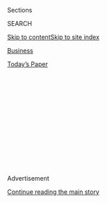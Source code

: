 <div id="app">

<div>

<div>

<div>

<div class="NYTAppHideMasthead css-1q2w90k e1suatyy0">

<div class="section css-ui9rw0 e1suatyy2">

<div class="css-eph4ug er09x8g0">

<div class="css-6n7j50">

</div>

<span class="css-1dv1kvn">Sections</span>

<div class="css-10488qs">

<span class="css-1dv1kvn">SEARCH</span>

</div>

[Skip to content](#site-content)[Skip to site
index](#site-index)

</div>

<div id="masthead-section-label" class="css-1wr3we4 eaxe0e00">

[Business](https://www.nytimes3xbfgragh.onion/section/business)

</div>

<div class="css-10698na e1huz5gh0">

</div>

</div>

<div id="masthead-bar-one" class="section hasLinks css-15hmgas e1csuq9d3">

<div class="css-uqyvli e1csuq9d0">

</div>

<div class="css-1uqjmks e1csuq9d1">

</div>

<div class="css-9e9ivx">

[](https://myaccount.nytimes3xbfgragh.onion/auth/login?response_type=cookie&client_id=vi)

</div>

<div class="css-1bvtpon e1csuq9d2">

[Today’s
Paper](https://www.nytimes3xbfgragh.onion/section/todayspaper)

</div>

</div>

</div>

</div>

<div data-aria-hidden="false">

<div id="site-content" data-role="main">

<div>

<div class="css-1aor85t" style="opacity:0.000000001;z-index:-1;visibility:hidden">

<div class="css-1hqnpie">

<div class="css-epjblv">

<span class="css-17xtcya">[Business](/section/business)</span><span class="css-x15j1o">|</span><span class="css-fwqvlz">Is
G.M. Fate Still Crucial to
U.S.?</span>

</div>

<div class="css-k008qs">

<div class="css-1iwv8en">

<span class="css-18z7m18"></span>

<div>

</div>

</div>

<span class="css-1n6z4y">https://nyti.ms/29bnOw5</span>

<div class="css-1705lsu">

<div class="css-4xjgmj">

<div class="css-4skfbu" data-role="toolbar" data-aria-label="Social Media Share buttons, Save button, and Comments Panel with current comment count" data-testid="share-tools">

  - 
  - 
  - 
  - 
    
    <div class="css-6n7j50">
    
    </div>

  - 

</div>

</div>

</div>

</div>

</div>

</div>

<div id="NYT_TOP_BANNER_REGION" class="css-13pd83m">

</div>

<div id="top-wrapper" class="css-1sy8kpn">

<div id="top-slug" class="css-l9onyx">

Advertisement

</div>

[Continue reading the main
story](#after-top)

<div class="ad top-wrapper" style="text-align:center;height:100%;display:block;min-height:250px">

<div id="top" class="place-ad" data-position="top" data-size-key="top">

</div>

</div>

<div id="after-top">

</div>

</div>

<div id="sponsor-wrapper" class="css-1hyfx7x">

<div id="sponsor-slug" class="css-19vbshk">

Supported by

</div>

[Continue reading the main
story](#after-sponsor)

<div id="sponsor" class="ad sponsor-wrapper" style="text-align:center;height:100%;display:block">

</div>

<div id="after-sponsor">

</div>

</div>

<div class="css-1vkm6nb ehdk2mb0">

# Is G.M. Fate Still Crucial to U.S.?

</div>

<div class="css-xt80pu e12qa4dv0">

<div class="css-18e8msd">

<div class="css-vp77d3 epjyd6m0">

<div class="css-1baulvz">

By <span class="css-1baulvz last-byline" itemprop="name">Peter
Passell</span>

</div>

</div>

  - Nov. 6,
    1992

  - 
    
    <div class="css-4xjgmj">
    
    <div class="css-d8bdto" data-role="toolbar" data-aria-label="Social Media Share buttons, Save button, and Comments Panel with current comment count" data-testid="share-tools">
    
      - 
      - 
      - 
      - 
        
        <div class="css-6n7j50">
        
        </div>
    
      - 
    
    </div>
    
    </div>

</div>

</div>

<div class="section meteredContent css-1r7ky0e" name="articleBody" itemprop="articleBody">

<div class="css-j3uhc5">

<div class="css-1ve50l5">

<div class="css-1si6tjw">

<div class="css-p5jc4e">

![<span class="css-cnj6d5 e1z0qqy90" itemprop="copyrightHolder"><span class="css-1ly73wi e1tej78p0">Credit...</span><span><span>The
New York Times
Archives</span></span></span>](https://s1.graylady3jvrrxbe.onion/timesmachine/pages/1/1992/11/06/243892_360W.png?quality=75&auto=webp&disable=upscale)

</div>

<div class="css-1s1pakw">

<div class="css-udpjq9">

See the article in its original context from  
November 6, 1992, <span>Section D,</span> Page
1<span class="css-iry6ay"></span>[Buy
Reprints](https://store.nytimes3xbfgragh.onion/collections/new-york-times-page-reprints?utm_source=nytimes&utm_medium=article-page&utm_campaign=reprints)

</div>

<div class="css-1nq039c">

[View on
timesmachine](http://timesmachine.nytimes3xbfgragh.onion/timesmachine/1992/11/06/243892.html)

</div>

<div class="css-1gus26i">

TimesMachine is an exclusive benefit for home delivery and digital
subscribers.

</div>

</div>

</div>

<div class="css-1mweozg">

<div class="css-14uxcda">

About the Archive

</div>

<div class="css-6hi8ev">

This is a digitized version of an article from The Times’s print
archive, before the start of online publication in 1996. To preserve
these articles as they originally appeared, The Times does not alter,
edit or update them.

</div>

<div class="css-6hi8ev">

Occasionally the digitization process introduces transcription errors or
other problems; we are continuing to work to improve these archived
versions.

</div>

</div>

</div>

</div>

<div class="css-1fanzo5 StoryBodyCompanionColumn">

<div class="css-53u6y8">

"What is good for the country is good for General Motors, and what's
good for General Motors is good for the country," Charles E. Wilson, the
G.M. president who was to become President Eisenhower's Secretary of
Defense, is said to have told the Senate Armed Forces Committee. The
pronouncement by Engine Charlie Wilson instantly became a symbol of
corporate arrogance for a nation that simultaneously loathed and
worshiped big business, for there was rough truth in his words.

America was the world's largest consumer of cars, and G.M. was the
world's largest producer, a mighty engine of prosperity for G.M.
stockholders and the families and communities of workers.

Four decades later, with G.M. hemorrhaging jobs and cash, its love-hate
affair with America may be ending. Although almost everyone wishes its
new managers well, few economists think there is cause for great alarm
if they fail to restore the company's profitability or market share.
Moving On

"A unique strength of this economy is its capacity to acknowledge
failure and move on," said Alfred E. Kahn, a specialist in industrial
organization at Cornell University.

</div>

</div>

<div class="css-1fanzo5 StoryBodyCompanionColumn">

<div class="css-53u6y8">

Irwin Stelzer, an economist at the American Enterprise Institute, added,
"Even in bankruptcy, G.M. would not disappear." One way or another, its
productive plants and accumulated expertise in engineering and marketing
would be recycled.

But isn't the decline of the corporation that symbolized America's
postwar industrial dominance a prospect that should be viewed with
exceptional anxiety? After all, at the end of 1991 some 370,000 people
were on G.M.'s $12 billion North American payroll, while the livelihoods
of hundreds of thousands more were indirectly linked to the company.
More pointedly, if G.M. reaches the brink, should Uncle Sugar step in to
save it, as it saved Chrysler in 1980?

F. M. Scherer, an economist at Harvard's John F. Kennedy School of
Government, cautiously offers a rationale for treating G.M. as a special
case. While the company's jobs are widely distributed across the
continent, he notes that big cutbacks would still be "a very severe blow
to the already badly damaged city of Detroit." Moreover, the timing of
the job implosion, in the midst of a long recession, could hardly be
worse. Mr. Scherer also expects some jobs lost at G.M. to go overseas.
And he worries that a failure by the company in the car business may
mean a permanent loss of the sorts of highly skilled, highly paid jobs
that Americans need to remain prosperous. But many other economists are
unpersuaded. Mr. Stelzer says the focus on the fortunes of the corporate
entity misses the mark. G.M. is certain to shed payrolls and plants, he
notes, whether or not the new managers succeed. And presumably, some of
those losses would be gains for workers at other American companies
making more popular models.

Paradoxically, an unsuccessful salvage effort -- one in which G.M. fails
to cut its payroll and capacity fast enough, and slowly bleeds its way
into bankruptcy -- might be least traumatic for most of the workers and
communities. They would, at least, have longer to make the transition.

Since there is excess production capacity in the American car industry
-- and, for that matter, in the world's car industry -- the number of
employees in the business is almost sure to continue to slip. But many
analysts think the location of the highly-paid white collar jobs, the
jobs that Mr. Scherer worries about most, is no longer tightly linked to
the location of manufacturing operations.

</div>

</div>

<div class="css-1fanzo5 StoryBodyCompanionColumn">

<div class="css-53u6y8">

What apparently counts most in the good jobs equation is the quality of
education and other amenities -- safe streets, clean air, good
transportation -- that attract what Robert B. Reich of Harvard calls
"knowledge workers." Seen in this light, it should be no surprise that
Toyota and Mazda are designing cars in the United States for production
worldwide.

Of course, many of the good jobs at risk at G.M. and in the rest of the
auto industry are semiskilled, where high pay is a matter of inertia and
strong unions -- much as it is in the steel, rubber and heavy machinery
industries. Last year, G.M. spent $34.60 an hour for labor, including
benefits, roughly twice the average total compensation for the economy
as a whole. But Robert Crandall of the Brookings Institution argues that
high pay in autos and steel has always been a mixed blessing, since it
translates into higher prices for consumers. Indeed, Mr. Crandall
contends that the high pay-high price trade-off has been a rotten deal
for the economy. He estimates that the effort in the 1980's to protect
blue-collar jobs with import quotas cost car buyers tens of billions of
dollars, with much of the money lining the pockets of foreign
manufacturers who imported higher-priced, more profitable models.

A common theme running through much of the nascent debate about the
public's stake in G.M.'s future is the tension between allowing
competitive markets to discipline business, and sparing the innocent the
consequences of corporate incompetence. Many economists, including many
conservatives, would gladly strengthen the safety net for the
underskilled and unemployed.

By the same token, most economists are deeply skeptical about the
impulse to reverse the sometimes-harsh judgment of free markets, even
when the potential victims are icons of America's industrial might.

The economist Milton Friedman, a Nobel Prize winner, concluded, "If you
get into the game of too-big-to-fail, you get into real trouble."

</div>

</div>

</div>

<div>

</div>

<div>

</div>

<div>

</div>

<div>

<div id="bottom-wrapper" class="css-1ede5it">

<div id="bottom-slug" class="css-l9onyx">

Advertisement

</div>

[Continue reading the main
story](#after-bottom)

<div id="bottom" class="ad bottom-wrapper" style="text-align:center;height:100%;display:block;min-height:90px">

</div>

<div id="after-bottom">

</div>

</div>

</div>

</div>

</div>

## Site Index

<div>

</div>

## Site Information Navigation

  - [© <span>2020</span> <span>The New York Times
    Company</span>](https://help.nytimes3xbfgragh.onion/hc/en-us/articles/115014792127-Copyright-notice)

<!-- end list -->

  - [NYTCo](https://www.nytco.com/)
  - [Contact
    Us](https://help.nytimes3xbfgragh.onion/hc/en-us/articles/115015385887-Contact-Us)
  - [Work with us](https://www.nytco.com/careers/)
  - [Advertise](https://nytmediakit.com/)
  - [T Brand Studio](http://www.tbrandstudio.com/)
  - [Your Ad
    Choices](https://www.nytimes3xbfgragh.onion/privacy/cookie-policy#how-do-i-manage-trackers)
  - [Privacy](https://www.nytimes3xbfgragh.onion/privacy)
  - [Terms of
    Service](https://help.nytimes3xbfgragh.onion/hc/en-us/articles/115014893428-Terms-of-service)
  - [Terms of
    Sale](https://help.nytimes3xbfgragh.onion/hc/en-us/articles/115014893968-Terms-of-sale)
  - [Site
    Map](https://spiderbites.nytimes3xbfgragh.onion)
  - [Help](https://help.nytimes3xbfgragh.onion/hc/en-us)
  - [Subscriptions](https://www.nytimes3xbfgragh.onion/subscription?campaignId=37WXW)

</div>

</div>

</div>

</div>
